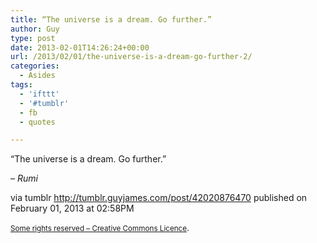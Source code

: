 ```yaml
---
title: “The universe is a dream. Go further.”
author: Guy
type: post
date: 2013-02-01T14:26:24+00:00
url: /2013/02/01/the-universe-is-a-dream-go-further-2/
categories:
  - Asides
tags:
  - 'ifttt'
  - '#tumblr'
  - fb
  - quotes

---
```

“The universe is a dream. Go further.”

&#8211;  _Rumi_

via tumblr http://tumblr.guyjames.com/post/42020876470 published on February 01, 2013 at 02:58PM

<small><a href="https://creativecommons.org/licenses/by-nc/3.0/" target="_blank">Some rights reserved &#8211; Creative Commons Licence</a></small>.